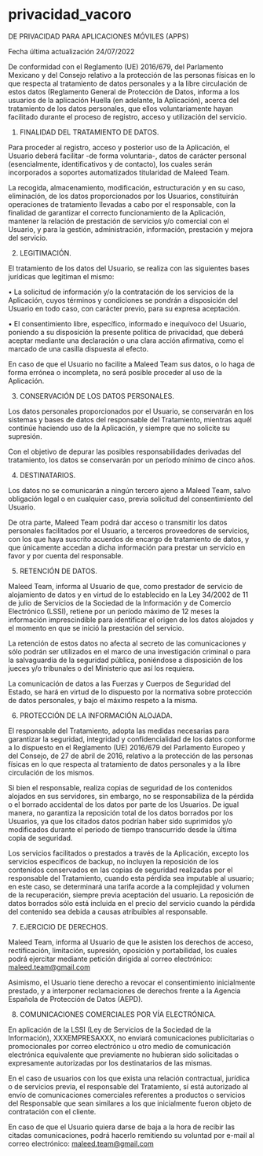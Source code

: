 # privacidad_vacoro
 DE PRIVACIDAD PARA APLICACIONES MÓVILES (APPS)
 
Fecha última actualización 24/07/2022
 
 
 
De conformidad con el Reglamento (UE) 2016/679, del Parlamento Mexicano y del Consejo relativo a la protección de las personas físicas en lo que respecta al tratamiento de datos personales y a la libre circulación de estos datos (Reglamento General de Protección de Datos, informa                                                 	a                                                               	los usuarios de la aplicación Huella (en adelante, la Aplicación), acerca del tratamiento de los datos personales, que ellos voluntariamente hayan facilitado durante el proceso de registro, acceso y utilización del servicio.
 
 
1.   FINALIDAD DEL TRATAMIENTO DE DATOS.
 
Para proceder al registro, acceso y posterior uso de la Aplicación, el Usuario deberá facilitar -de forma voluntaria-, datos de carácter personal (esencialmente, identificativos y de contacto), los cuales serán incorporados a soportes automatizados titularidad de Maleed Team.
 
 
La recogida, almacenamiento, modificación, estructuración y en su caso, eliminación, de los datos proporcionados por los Usuarios, constituirán operaciones de tratamiento llevadas a cabo por el responsable, con la finalidad de garantizar el correcto funcionamiento de la Aplicación, mantener la relación de prestación de servicios y/o comercial con el Usuario, y para la gestión, administración, información, prestación y mejora del servicio.

2.   LEGITIMACIÓN.
 
El tratamiento de los datos del Usuario, se realiza con las siguientes bases jurídicas que legitiman el mismo:
 
•         La solicitud de información y/o la contratación de los servicios de la Aplicación, cuyos términos y condiciones se pondrán a disposición del Usuario en todo caso, con carácter previo, para su expresa aceptación.
 
•         El consentimiento libre, específico, informado e inequívoco del Usuario, poniendo a su disposición la presente política de privacidad, que deberá aceptar mediante una declaración o una clara acción afirmativa, como el marcado de una casilla dispuesta al efecto.
 
 
En caso de que el Usuario no facilite a Maleed Team sus datos, o lo haga de forma errónea o incompleta, no será posible proceder al uso de la Aplicación.
 
 
 
 
3.   CONSERVACIÓN DE LOS DATOS PERSONALES.
 
Los datos personales proporcionados por el Usuario, se conservarán en los sistemas y bases de datos del responsable del Tratamiento, mientras aquél continúe haciendo uso de la Aplicación, y siempre que no solicite su supresión.
 
 
Con el objetivo de depurar las posibles responsabilidades derivadas del tratamiento, los datos se conservarán por un período mínimo de cinco años.
 
 
 
 
4.   DESTINATARIOS.
 
Los datos no se comunicarán a ningún tercero ajeno a Maleed Team, salvo obligación legal o en cualquier caso, previa solicitud del consentimiento del Usuario.
 
 
De otra parte, Maleed Team podrá dar acceso o transmitir los datos personales facilitados por el Usuario, a terceros proveedores de servicios, con los que haya suscrito acuerdos de encargo de tratamiento de datos, y que únicamente accedan a dicha información para prestar un servicio en favor y por cuenta del responsable.

5.   RETENCIÓN DE DATOS.
 
Maleed Team, informa al Usuario de que, como prestador de servicio de alojamiento de datos y en virtud de lo establecido en la Ley 34/2002 de 11 de julio de Servicios de la Sociedad de la Información y de Comercio Electrónico (LSSI), retiene por un período máximo de 12 meses la información imprescindible para identificar el origen de los datos alojados y el momento en que se inició la prestación del servicio.
 
 
La retención de estos datos no afecta al secreto de las comunicaciones y sólo podrán ser utilizados en el marco de una investigación criminal o para la salvaguardia de la seguridad pública, poniéndose a disposición de los jueces y/o tribunales o del Ministerio que así los requiera.
 
 
La comunicación de datos a las Fuerzas y Cuerpos de Seguridad del Estado, se hará en virtud de lo dispuesto por la normativa sobre protección de datos personales, y bajo el máximo respeto a la misma.
 
 
 
 
6.   PROTECCIÓN DE LA INFORMACIÓN ALOJADA.
 
El responsable del Tratamiento, adopta las medidas necesarias para garantizar la seguridad, integridad y confidencialidad de los datos conforme a lo dispuesto en el Reglamento (UE) 2016/679 del Parlamento Europeo y del Consejo, de 27 de abril de 2016, relativo a la protección de las personas físicas en lo que respecta al tratamiento de datos personales y a la libre circulación de los mismos.
 
 
Si bien el responsable, realiza copias de seguridad de los contenidos alojados en sus servidores, sin embargo, no se responsabiliza de la pérdida o el borrado accidental de los datos por parte de los Usuarios. De igual manera, no garantiza la reposición total de los datos borrados por los Usuarios, ya que los citados datos podrían haber sido suprimidos y/o modificados durante el periodo de tiempo transcurrido desde la última copia de seguridad.
 
 
Los servicios facilitados o prestados a través de la Aplicación, excepto los servicios específicos de backup, no incluyen la reposición de los contenidos conservados en las copias de seguridad realizadas por el responsable del Tratamiento, cuando esta pérdida sea imputable al usuario; en este caso, se determinará una tarifa acorde a la complejidad y volumen de la recuperación, siempre previa aceptación del usuario. La reposición de datos borrados sólo está incluida en el precio del servicio cuando la pérdida del contenido sea debida a causas atribuibles al responsable.
 
 
 
 
7.   EJERCICIO DE DERECHOS.
 
Maleed Team, informa al Usuario de que le asisten los derechos de acceso, rectificación, limitación, supresión, oposición y portabilidad, los cuales podrá ejercitar mediante petición dirigida al correo electrónico: maleed.team@gmail.com
 
Asimismo, el Usuario tiene derecho a revocar el consentimiento inicialmente prestado, y a interponer reclamaciones de derechos frente a la Agencia Española de Protección de Datos (AEPD).

8.   COMUNICACIONES COMERCIALES POR VÍA ELECTRÓNICA.
 
En aplicación de la LSSI (Ley de Servicios de la Sociedad de la Información), XXXEMPRESAXXX, no enviará comunicaciones publicitarias o promocionales por correo electrónico u otro medio de comunicación electrónica equivalente que previamente no hubieran sido solicitadas o expresamente autorizadas por los destinatarios de las mismas.
 
 
En el caso de usuarios con los que exista una relación contractual, jurídica o de servicios previa, el responsable del Tratamiento, sí está autorizado al envío de comunicaciones comerciales referentes a productos o servicios del Responsable que sean similares a los que inicialmente fueron objeto de contratación con el cliente.
 
 
En caso de que el Usuario quiera darse de baja a la hora de recibir las citadas comunicaciones, podrá hacerlo remitiendo su voluntad por e-mail al correo electrónico: maleed.team@gmail.com
